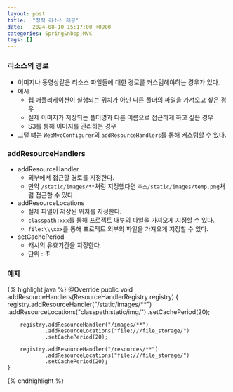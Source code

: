 ```yaml
---
layout: post
title:  "정적 리소스 제공"
date:   2024-08-10 15:17:00 +0900
categories: Spring&nbsp;MVC
tags: []
---
```


### 리소스의 경로

- 이미지나 동영상같은 리소스 파일들에 대한 경로를 커스텀해야하는 경우가 있다.
- 예시
    - 웹 애플리케이션이 실행되는 위치가 아닌 다른 폴더의 파일을 가져오고 싶은 경우
    - 실제 이미지가 저장되는 폴더명과 다른 이름으로 접근하게 하고 싶은 경우
    - S3를 통해 이미지를 관리하는 경우
- 그럴 떄는 `WebMvcConfigurer`의 `addResourceHandlers`를 통해 커스텀할 수 있다.

### addResourceHandlers

- addResourceHandler
    - 외부에서 접근할 경로를 지정한다.
    - 만약 `/static/images/**`처럼 지정했다면 `주소/static/images/temp.png`처럼 접근할 수 있다.
- addResourceLocations
    - 실제 파일이 저장된 위치를 지정한다.
    - `classpath:xxx`를 통해 프로젝트 내부의 파일을 가져오게 지정할 수 있다.
    - `file:\\\xxx`를 통해 프로젝트 외부의 파일을 가져오게 지정할 수 있다.
- setCachePeriod
    - 캐시의 유효기간을 지정한다.
    - 단위 : 초

### 예제

{% highlight java %}
@Override
    public void addResourceHandlers(ResourceHandlerRegistry registry) {
        registry.addResourceHandler("/static/images/**")
                .addResourceLocations("classpath:static/img/")
                .setCachePeriod(20);

        registry.addResourceHandler("/images/**")
                .addResourceLocations("file:///file_storage/")
                .setCachePeriod(20);

        registry.addResourceHandler("/resources/**")
                .addResourceLocations("file:///file_storage/")
                .setCachePeriod(20);
    }
{% endhighlight %}